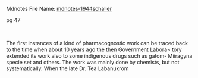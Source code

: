  Mdnotes File Name: [mdnotes-1944schaller](mdnotes-1944schaller)

pg 47

 

The first instances of a kind of pharmacognostic work can be traced back to the time when about 10 years ago the then Government Labora¬ tory extended its work also to some indigenous drugs such as gatom- Miiragyna specie set and others. The work was mainly done by chemists, but not systematically. When the late Dr. Tea Labanukrom


